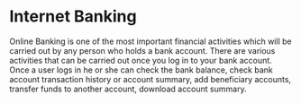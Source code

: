# Internet Banking

Online Banking is one of the most important financial activities which will be carried out by any person who holds a bank account. There are various activities that can be carried out once you log in to your bank account. Once a user logs in he or she can check the bank balance, check bank account transaction history or account summary, add beneficiary accounts, transfer funds to another account, download account summary.
